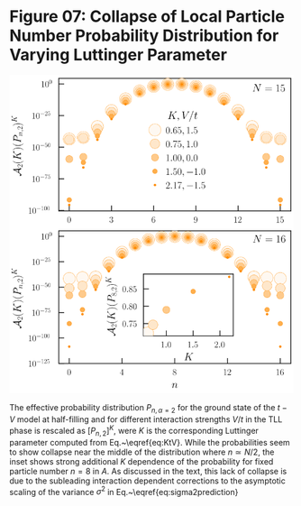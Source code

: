 # Figure 07: Collapse of Local Particle Number Probability Distribution for Varying Luttinger Parameter

<img src="https://github.com/DelMaestroGroup/AccessibleEntanglementFermions/blob/master/Figure07/TLLCollapse.svg">

The effective probability distribution $P_{n,\alpha=2}$ for the ground state of the $t-V$ model at half-filling and for different interaction strengths $V/t$ in the TLL phase is  rescaled as $[P_{n,2}]^{K}$, were $K$ is the corresponding Luttinger parameter computed from Eq.~\eqref{eq:KtV}.  While the probabilities seem to show collapse near the middle of the
distribution where $n \simeq N/2$, the inset shows strong additional $K$ dependence of the
probability for fixed particle number $n=8$ in $A$. As discussed in the text,
this lack of collapse is due to the subleading interaction dependent
corrections to the asymptotic scaling of the variance $\sigma^2$ in
Eq.~\eqref{eq:sigma2prediction}
